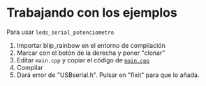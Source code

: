 # Trabajando con los ejemplos

Para usar `leds_serial_potenciometro`

1. Importar blip_rainbow en el entorno de compilación
2. Marcar con el botón de la derecha y poner "clonar"
3. Editar `main.cpp` y copiar el código de [`main.cpp`](leds_serial_potenciometro_buzzer/main.cpp)
4. Compilar
5. Dará error de "USBserial.h". Pulsar en "fixit" para que lo añada.

